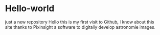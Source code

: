 # Hello-world
just a new repository
Hello this is my first visit to Github, I know about this site thanks to Pixinsight a software to digitally develop astronomie images.
